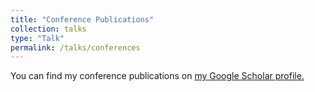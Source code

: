 ```yaml
---
title: "Conference Publications"
collection: talks
type: "Talk"
permalink: /talks/conferences
---
```


You can find my conference publications on <u><a href="{{https://scholar.google.com.tr/citations?user=b0ydPSUAAAAJ&hl=tr&oi=ao}}">my Google Scholar profile</a>.</u>
